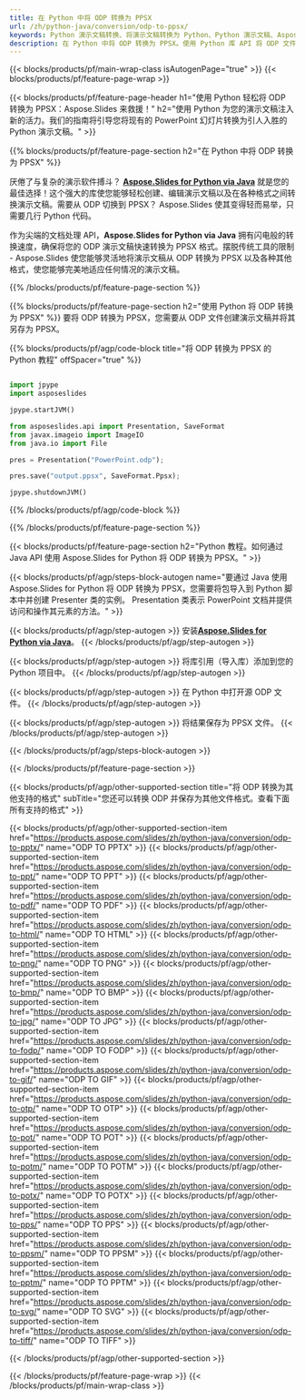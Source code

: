 ```yaml
---
title: 在 Python 中将 ODP 转换为 PPSX
url: /zh/python-java/conversion/odp-to-ppsx/
keywords: Python 演示文稿转换、将演示文稿转换为 Python、Python 演示文稿、Aspose.Slides Python、ODP 到 PPSX 转换、Python 演示文稿库
description: 在 Python 中将 ODP 转换为 PPSX。使用 Python 库 API 将 ODP 文件转换为 PPSX
---
```


{{< blocks/products/pf/main-wrap-class isAutogenPage="true" >}}
{{< blocks/products/pf/feature-page-wrap >}}

{{< blocks/products/pf/feature-page-header h1="使用 Python 轻松将 ODP 转换为 PPSX：Aspose.Slides 来救援！" h2="使用 Python 为您的演示文稿注入新的活力。我们的指南将引导您将现有的 PowerPoint 幻灯片转换为引人入胜的 Python 演示文稿。" >}}

{{% blocks/products/pf/feature-page-section h2="在 Python 中将 ODP 转换为 PPSX" %}}

厌倦了与复杂的演示软件搏斗？ [**Aspose.Slides for Python via Java**](https://products.aspose.com/slides/zh/python-java/) 就是您的最佳选择！这个强大的库使您能够轻松创建、编辑演示文稿以及在各种格式之间转换演示文稿。需要从 ODP 切换到 PPSX？ Aspose.Slides 使其变得轻而易举，只需要几行 Python 代码。

作为尖端的文档处理 API，**Aspose.Slides for Python via Java** 拥有闪电般的转换速度，确保将您的 ODP 演示文稿快速转换为 PPSX 格式。摆脱传统工具的限制 - Aspose.Slides 使您能够灵活地将演示文稿从 ODP 转换为 PPSX 以及各种其他格式，使您能够完美地适应任何情况的演示文稿。

{{% /blocks/products/pf/feature-page-section %}}

{{% blocks/products/pf/feature-page-section  h2="使用 Python 将 ODP 转换为 PPSX" %}}
要将 ODP 转换为 PPSX，您需要从 ODP 文件创建演示文稿并将其另存为 PPSX。

{{% blocks/products/pf/agp/code-block title="将 ODP 转换为 PPSX 的 Python 教程" offSpacer="true" %}}

```python

import jpype
import asposeslides

jpype.startJVM()

from asposeslides.api import Presentation, SaveFormat
from javax.imageio import ImageIO
from java.io import File

pres = Presentation("PowerPoint.odp");

pres.save("output.ppsx", SaveFormat.Ppsx);

jpype.shutdownJVM()
```


{{% /blocks/products/pf/agp/code-block %}}

{{% /blocks/products/pf/feature-page-section %}}

{{< blocks/products/pf/feature-page-section  h2="Python 教程。如何通过 Java API 使用 Aspose.Slides for Python 将 ODP 转换为 PPSX。" >}}

{{< blocks/products/pf/agp/steps-block-autogen name="要通过 Java 使用 Aspose.Slides for Python 将 ODP 转换为 PPSX，您需要将包导入到 Python 脚本中并创建 Presenter 类的实例。 Presentation 类表示 PowerPoint 文档并提供访问和操作其元素的方法。" >}}

{{< blocks/products/pf/agp/step-autogen >}}
安装[**Aspose.Slides for Python via Java**](https://products.aspose.com/slides/zh/python-java/)。
{{< /blocks/products/pf/agp/step-autogen >}}

{{< blocks/products/pf/agp/step-autogen >}}
将库引用（导入库）添加到您的 Python 项目中。
{{< /blocks/products/pf/agp/step-autogen >}}

{{< blocks/products/pf/agp/step-autogen >}}
在 Python 中打开源 ODP 文件。
{{< /blocks/products/pf/agp/step-autogen >}}

{{< blocks/products/pf/agp/step-autogen >}}
将结果保存为 PPSX 文件。
{{< /blocks/products/pf/agp/step-autogen >}}

{{< /blocks/products/pf/agp/steps-block-autogen >}}

{{< /blocks/products/pf/feature-page-section >}}

{{< blocks/products/pf/agp/other-supported-section title="将 ODP 转换为其他支持的格式" subTitle="您还可以转换 ODP 并保存为其他文件格式。查看下面所有支持的格式" >}}

{{< blocks/products/pf/agp/other-supported-section-item href="https://products.aspose.com/slides/zh/python-java/conversion/odp-to-pptx/" name="ODP TO PPTX" >}}
{{< blocks/products/pf/agp/other-supported-section-item href="https://products.aspose.com/slides/zh/python-java/conversion/odp-to-ppt/" name="ODP TO PPT" >}}
{{< blocks/products/pf/agp/other-supported-section-item href="https://products.aspose.com/slides/zh/python-java/conversion/odp-to-pdf/" name="ODP TO PDF" >}}
{{< blocks/products/pf/agp/other-supported-section-item href="https://products.aspose.com/slides/zh/python-java/conversion/odp-to-html/" name="ODP TO HTML" >}}
{{< blocks/products/pf/agp/other-supported-section-item href="https://products.aspose.com/slides/zh/python-java/conversion/odp-to-png/" name="ODP TO PNG" >}}
{{< blocks/products/pf/agp/other-supported-section-item href="https://products.aspose.com/slides/zh/python-java/conversion/odp-to-bmp/" name="ODP TO BMP" >}}
{{< blocks/products/pf/agp/other-supported-section-item href="https://products.aspose.com/slides/zh/python-java/conversion/odp-to-jpg/" name="ODP TO JPG" >}}
{{< blocks/products/pf/agp/other-supported-section-item href="https://products.aspose.com/slides/zh/python-java/conversion/odp-to-fodp/" name="ODP TO FODP" >}}
{{< blocks/products/pf/agp/other-supported-section-item href="https://products.aspose.com/slides/zh/python-java/conversion/odp-to-gif/" name="ODP TO GIF" >}}
{{< blocks/products/pf/agp/other-supported-section-item href="https://products.aspose.com/slides/zh/python-java/conversion/odp-to-otp/" name="ODP TO OTP" >}}
{{< blocks/products/pf/agp/other-supported-section-item href="https://products.aspose.com/slides/zh/python-java/conversion/odp-to-pot/" name="ODP TO POT" >}}
{{< blocks/products/pf/agp/other-supported-section-item href="https://products.aspose.com/slides/zh/python-java/conversion/odp-to-potm/" name="ODP TO POTM" >}}
{{< blocks/products/pf/agp/other-supported-section-item href="https://products.aspose.com/slides/zh/python-java/conversion/odp-to-potx/" name="ODP TO POTX" >}}
{{< blocks/products/pf/agp/other-supported-section-item href="https://products.aspose.com/slides/zh/python-java/conversion/odp-to-pps/" name="ODP TO PPS" >}}
{{< blocks/products/pf/agp/other-supported-section-item href="https://products.aspose.com/slides/zh/python-java/conversion/odp-to-ppsm/" name="ODP TO PPSM" >}}
{{< blocks/products/pf/agp/other-supported-section-item href="https://products.aspose.com/slides/zh/python-java/conversion/odp-to-pptm/" name="ODP TO PPTM" >}}
{{< blocks/products/pf/agp/other-supported-section-item href="https://products.aspose.com/slides/zh/python-java/conversion/odp-to-svg/" name="ODP TO SVG" >}}
{{< blocks/products/pf/agp/other-supported-section-item href="https://products.aspose.com/slides/zh/python-java/conversion/odp-to-tiff/" name="ODP TO TIFF" >}}


{{< /blocks/products/pf/agp/other-supported-section >}}

{{< /blocks/products/pf/feature-page-wrap >}}
{{< /blocks/products/pf/main-wrap-class >}}